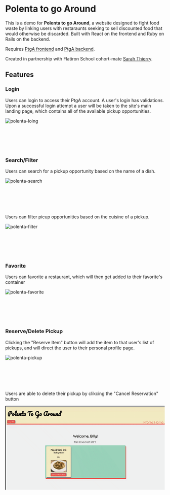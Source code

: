 # Polenta to go Around

This is a demo for **Polenta to go Around**, a website designed to fight food waste by linking users with restaraunts seeking to sell discounted food that would otherwise be discarded. Built with React on the frontend and Ruby on Rails on the backend.

Requires [PtgA frontend](https://github.com/jmarthaller/food-waste-app-frontend) and [PtgA backend](https://github.com/svthiery/food-waste-app-backend).

Created in partnership with Flatiron School cohort-mate [Sarah Thierry](https://github.com/svthiery). 

## Features


### Login

Users can login to access their PtgA account. A user's login has validations. Upon a successful login attempt a user will be taken to the site's main landing page, which contains all of the available pickup opportunities. 

![polenta-loing](gifs/polenta-loing.gif)

<br/><br/>
<br/><br/>


### Search/Filter

Users can search for a pickup opportunity based on the name of a dish.

![polenta-search](gifs/polenta-search.gif)

<br/><br/>
<br/><br/>

Users can filter picup opportunities based on the cuisine of a pickup.

![polenta-filter](gifs/polenta-filter.gif)

<br/><br/>
<br/><br/>

### Favorite

Users can favorite a restaurant, which will then get added to their favorite's container

![polenta-favorite](gifs/polenta-favorite.gif)

<br/><br/>
<br/><br/>

### Reserve/Delete Pickup

Clicking the "Reserve Item" button will add the item to that user's list of pickups, and will direct the user to their personal profile page. 

![polenta-pickup](gifs/polenta-pickup.gif)

<br/><br/>
<br/><br/>

Users are able to delete their pickup by clikcing the "Cancel Reservation" button

![polenta-delete](gifs/polenta-delete.gif)

<br/><br/>
<br/><br/>


